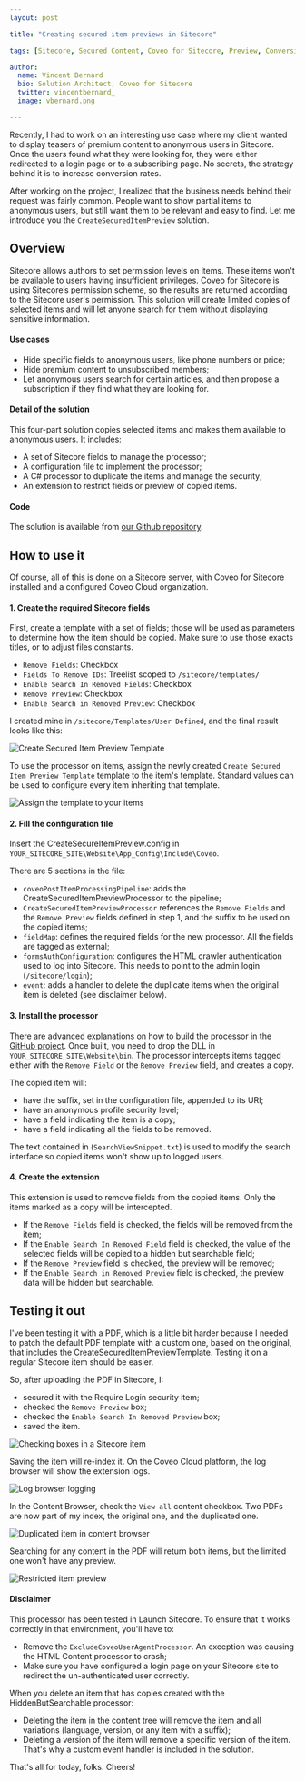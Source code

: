 ```yaml
---
layout: post

title: "Creating secured item previews in Sitecore"

tags: [Sitecore, Secured Content, Coveo for Sitecore, Preview, Conversion]

author:
  name: Vincent Bernard
  bio: Solution Architect, Coveo for Sitecore
  twitter: vincentbernard_
  image: vbernard.png

---
```


Recently, I had to work on an interesting use case where my client wanted to display teasers of premium content to anonymous users in Sitecore. Once the users found what they were looking for, they were either redirected to a login page or to a subscribing page. No secrets, the strategy behind it is to increase conversion rates.

After working on the project, I realized that the business needs behind their request was fairly common. People want to show partial items to anonymous users, but still want them to be relevant and easy to find. Let me introduce you the `CreateSecuredItemPreview` solution.

<!-- more -->

## Overview

Sitecore allows authors to set permission levels on items. These items won't be available to users having insufficient privileges. Coveo for Sitecore is using Sitecore’s permission scheme, so the results are returned according to the Sitecore user's permission. This solution will create limited copies of selected items and will let anyone search for them without displaying sensitive information.

#### Use cases

* Hide specific fields to anonymous users, like phone numbers or price;
* Hide premium content to unsubscribed members;
* Let anonymous users search for certain articles, and then propose a subscription if they find what they are looking for.

#### Detail of the solution

This four-part solution copies selected items and makes them available to anonymous users. It includes:

* A set of Sitecore fields to manage the processor;
* A configuration file to implement the processor;
* A C# processor to duplicate the items and manage the security;
* An extension to restrict fields or preview of copied items.

#### Code

The solution is available from [our Github repository](https://github.com/coveo/samples/tree/master/coveo-for-sitecore/solutions/CreateSecuredItemPreview).

## How to use it

Of course, all of this is done on a Sitecore server, with Coveo for Sitecore installed and a configured Coveo Cloud organization.

#### 1. Create the required Sitecore fields

First, create a template with a set of fields; those will be used as parameters to determine how the item should be copied. Make sure to use those exacts titles, or to adjust files constants.

* `Remove Fields`: Checkbox
* `Fields To Remove IDs`: Treelist scoped to `/sitecore/templates/`
* `Enable Search In Removed Fields`: Checkbox
* `Remove Preview`: Checkbox
* `Enable Search in Removed Preview`: Checkbox

I created mine in `/sitecore/Templates/User Defined`, and the final result looks like this:

![Create Secured Item Preview Template](/images/2017-07-12/1.png "Create Secured Item Preview Template")

To use the processor on items, assign the newly created `Create Secured Item Preview Template` template to the item's template. Standard values can be used to configure every item inheriting that template.

![Assign the template to your items](/images/2017-07-12/2.png "Assign the template to your items")

#### 2. Fill the configuration file

Insert the CreateSecureItemPreview.config in `YOUR_SITECORE_SITE\Website\App_Config\Include\Coveo`.

There are 5 sections in the file:

* `coveoPostItemProcessingPipeline`: adds the CreateSecuredItemPreviewProcessor to the pipeline;
* `CreateSecuredItemPreviewProcessor` references the `Remove Fields` and the `Remove Preview` fields defined in step 1, and the suffix to be used on the copied items;
* `fieldMap`: defines the required fields for the new processor. All the fields are tagged as external;
* `formsAuthConfiguration`: configures the HTML crawler authentication used to log into Sitecore. This needs to point to the admin login (`/sitecore/login`);
* `event`: adds a handler to delete the duplicate items when the original item is deleted (see disclaimer below).

#### 3. Install the processor

There are advanced explanations on how to build the processor in the [GitHub project](https://github.com/coveo/samples/tree/master/coveo-for-sitecore/solutions/CreateSecuredItemPreview). Once built, you need to drop the DLL in `YOUR_SITECORE_SITE\Website\bin`. The processor intercepts items tagged either with the `Remove Field` or the `Remove Preview` field, and creates a copy.

The copied item will:

* have the suffix, set in the configuration file, appended to its URI;
* have an anonymous profile security level;
* have a field indicating the item is a copy;
* have a field indicating all the fields to be removed.

The text contained in (`SearchViewSnippet.txt`) is used to modify the search interface so copied items won't show up to logged users.

#### 4. Create the extension

This extension is used to remove fields from the copied items. Only the items marked as a copy will be intercepted.

* If the `Remove Fields` field is checked, the fields will be removed from the item;
* If the `Enable Search In Removed Field` field is checked, the value of the selected fields will be copied to a hidden but searchable field;
* If the `Remove Preview` field is checked, the preview will be removed;
* If the `Enable Search in Removed Preview` field is checked, the preview data will be hidden but searchable.

## Testing it out

I've been testing it with a PDF, which is a little bit harder because I needed to patch the default PDF template with a custom one, based on the original, that includes the CreateSecuredItemPreviewTemplate. Testing it on a regular Sitecore item should be easier.

So, after uploading the PDF in Sitecore, I:

* secured it with the Require Login security item;
* checked the `Remove Preview` box;
* checked the `Enable Search In Removed Preview` box;
* saved the item.

![Checking boxes in a Sitecore item](/images/2017-07-12/6.png "Checking boxes in a Sitecore item")


Saving the item will re-index it. On the Coveo Cloud platform, the log browser will show the extension logs.

![Log browser logging](/images/2017-07-12/3.png "Log browser logging")

In the Content Browser, check the `View all` content checkbox. Two PDFs are now part of my index, the original one, and the duplicated one.

![Duplicated item in content browser](/images/2017-07-12/4.png "Duplicated item in content browser")

Searching for any content in the PDF will return both items, but the limited one won't have any preview. 

![Restricted item preview](/images/2017-07-12/5.png "Restricted item preview")


#### Disclaimer

This processor has been tested in Launch Sitecore. To ensure that it works correctly in that environment, you'll have to:

* Remove the `ExcludeCoveoUserAgentProcessor`. An exception was causing the HTML Content processor to crash;
* Make sure you have configured a login page on your Sitecore site to redirect the un-authenticated user correctly.

When you delete an item that has copies created with the HiddenButSearchable processor:

* Deleting the item in the content tree will remove the item and all variations (language, version, or any item with a suffix);
* Deleting a version of the item will remove a specific version of the item. That's why a custom event handler is included in the solution.

That's all for today, folks. Cheers!